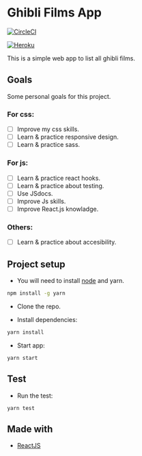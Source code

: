 # Ghibli Films App

[![CircleCI](https://circleci.com/gh/KevinMendieta/ghibli-films.svg?style=svg)](https://circleci.com/gh/KevinMendieta/ghibli-films)

[![Heroku](https://wmpics.pics/di-NNAT.png)](https://ghibli-films-app.herokuapp.com/)

This is a simple web app to list all ghibli films.

## Goals
Some personal goals for this project.

### For css:
   - [ ] Improve my css skills.
   - [ ] Learn & practice responsive design.
   - [ ] Learn & practice sass.

### For js:
   - [ ] Learn & practice react hooks.
   - [ ] Learn & practice about testing.
   - [ ] Use JSdocs.
   - [ ] Improve Js skills.
   - [ ] Improve React.js knowladge. 

### Others:
   - [ ] Learn & practice about accesibility.


## Project setup
- You will need to install [node](https://nodejs.org/en/) and yarn.
```bash
npm install -g yarn
```

- Clone the repo.

- Install dependencies:
```bash
yarn install
```

- Start app:
```
yarn start
```

## Test

- Run the test:
```
yarn test
```

## Made with

- [ReactJS](https://en.reactjs.org/)

